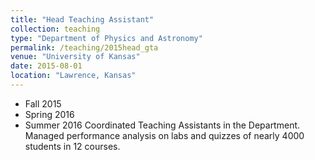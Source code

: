 ```yaml
---
title: "Head Teaching Assistant"
collection: teaching
type: "Department of Physics and Astronomy"
permalink: /teaching/2015head_gta
venue: "University of Kansas"
date: 2015-08-01
location: "Lawrence, Kansas"
---
```

* Fall​ ​2015​
* Spring​ ​2016
* Summer 2016
Coordinated Teaching Assistants in the Department. Managed performance analysis on labs and quizzes of nearly 4000 students in 12 courses.


